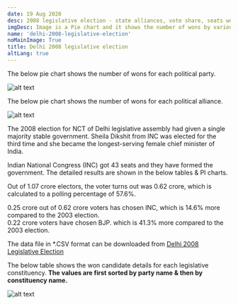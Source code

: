 ```yaml
---
date: 19 Aug 2020
desc: 2008 legislative election - state alliances, vote share, seats won and key events.
imgDesc: Image is a Pie chart and it shows the number of wons by various alliances in the state.
name: 'delhi-2008-legislative-election'
noMainImage: True
title: Delhi 2008 legislative election
altLang: true
---
```

<div>
    <adsbygoogle />
</div>
<Adsense
          data-ad-client="ca-pub-3042269102042405"
          data-ad-slot="1234567890"
/>

The below pie chart shows the number of wons for each political party.  

<img src="/politics/delhi-2008-legislative-election/dl-2008-election-1.png" alt="alt text" class="blogs_image">

The below pie chart shows the number of wons for each political alliance.  

<img src="/politics/delhi-2008-legislative-election/dl-2008-election-2.png" alt="alt text" class="blogs_image">

The 2008 election for NCT of Delhi legislative assembly had given a single majority stable government. Sheila Dikshit from INC was elected for the third time and she became the longest-serving female chief minister of India.  

Indian National Congress (INC) got 43 seats and they have formed the government. The detailed results are shown in the below tables & PI charts.  

Out of 1.07 crore electors, the voter turns out was 0.62 crore, which is calculated to a polling percentage of 57.6%.  

0.25 crore out of 0.62 crore voters has chosen INC, which is 14.6% more compared to the 2003 election.  
0.22 crore voters have chosen BJP. which is 41.3% more compared to the 2003 election.  

The data file in \*.CSV format can be downloaded from [Delhi 2008 Legislative Election](http://thedatatalks.in/datas/politics/delhi-2008-legislative-election.csv)

The below table shows the won candidate details for each legislative constituency.
**The values are first sorted by party name & then by constituency name.**

<img src="/politics/delhi-2008-legislative-election/dl-2008-election-3.png" alt="alt text" class="blogs_image">


<style>

</style>